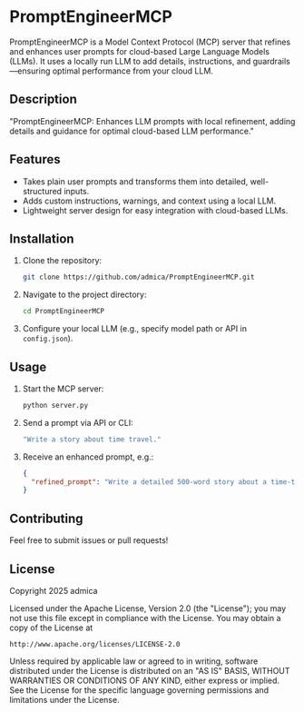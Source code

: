 # PromptEngineerMCP

PromptEngineerMCP is a Model Context Protocol (MCP) server that refines and enhances user prompts for cloud-based Large Language Models (LLMs). It uses a locally run LLM to add details, instructions, and guardrails—ensuring optimal performance from your cloud LLM.

## Description

"PromptEngineerMCP: Enhances LLM prompts with local refinement, adding details and guidance for optimal cloud-based LLM performance."

## Features

- Takes plain user prompts and transforms them into detailed, well-structured inputs.
- Adds custom instructions, warnings, and context using a local LLM.
- Lightweight server design for easy integration with cloud-based LLMs.

## Installation

1. Clone the repository:
   ```bash
   git clone https://github.com/admica/PromptEngineerMCP.git
   ```
2. Navigate to the project directory:
   ```bash
   cd PromptEngineerMCP
   ```
4. Configure your local LLM (e.g., specify model path or API in `config.json`).

## Usage

1. Start the MCP server:
   ```bash
   python server.py
   ```
2. Send a prompt via API or CLI:
   ```bash
   "Write a story about time travel."
   ```
3. Receive an enhanced prompt, e.g.:
   ```json
   {
     "refined_prompt": "Write a detailed 500-word story about a time-traveling scientist, avoiding clichés like evil corporations, and include a hopeful ending."
   }
   ```

## Contributing

Feel free to submit issues or pull requests!

## License

Copyright 2025 admica

Licensed under the Apache License, Version 2.0 (the "License"); you may not use this file except in compliance with the License. You may obtain a copy of the License at

    http://www.apache.org/licenses/LICENSE-2.0

Unless required by applicable law or agreed to in writing, software distributed under the License is distributed on an "AS IS" BASIS, WITHOUT WARRANTIES OR CONDITIONS OF ANY KIND, either express or implied. See the License for the specific language governing permissions and limitations under the License.
